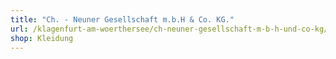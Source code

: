 ```yaml
---
title: "Ch. - Neuner Gesellschaft m.b.H & Co. KG."
url: /klagenfurt-am-woerthersee/ch-neuner-gesellschaft-m-b-h-und-co-kg/
shop: Kleidung
---
```

